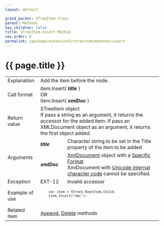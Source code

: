 ```yaml
---
layout: default

grand_parent: STreeItem Class
parent: Methods
has_children: false
title: STreeItem.Insert Method
nav_order: 9
permalink: /package/extension5/streeitem/methods/insert
---
```

# {{ page.title }}

<table>
  <tr>
    <td>Explanation</td>
    <td colspan="2">Add the item before the node.</td>
  </tr>
  <tr>
    <td>Call format</td>
    <td colspan="2">item.Insert( <b><i>title</i></b> )<br>OR<br>item.Insert( <b><i>xmlDoc</i></b> )</td>
  </tr>
  <tr>
    <td>Return value</td>
    <td colspan="2">STreeItem object<br> If pass a string as an argument, it returns the accessor for the added item. If pass an XMLDocument object as an argument, it returns the first object added.</td>
  </tr>  
  <tr>
    <td rowspan="2">Arguments</td>
    <td><b><i>title</i></b></td>
    <td>Character string to be set in the Title property of the item to be added</td>
  </tr>
  <tr>
    <td><b><i>xmlDoc</i></b></td>
    <td><a href="/package/xmlpackage/xmldocument">XmlDocument</a> object with a <a href="/package/extension5/streeitem/#format-for-adding-items-by-passing-an-xml-document-">Specific Format</a><br>XmlDocument with <a href="/package/xmlpackage/xmldomimplementation/methods/constructor#about-xml-with-a-unicode-internal-character-code">Unicode internal character code</a> cannot be specified.</td>
  </tr>
  <tr>
    <td>Exception</td>
    <td>EXT-12</td>
    <td>Invalid accessor</td>
  </tr>
  <tr>
    <td>Example of use</td>
    <td colspan="2"><code><pre>
    var item = STree1.RootItem.Child;
    item.Insert("abc");
    </pre></code></td>
  </tr>
  <tr>
    <td>Related item</td>
    <td colspan="2"><a href="/package/extension5/streeitem/methods/append">Append</a>, <a href="/package/extension5/streeitem/methods/delete">Delete</a> methods</td>
  </tr>
</table>

